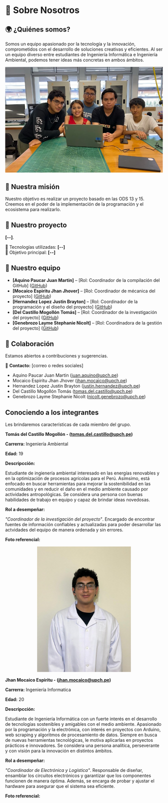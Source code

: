 
# 📌 Sobre Nosotros  

## 🌍 ¿Quiénes somos?  
Somos un equipo apasionado por la tecnología y la innovación, comprometidos con el desarrollo de soluciones creativas y eficientes. Al ser un equipo diverso entre estudiantes de Ingeniería Informática e Ingeniería Ambiental, podemos tener ideas más concretas en ambos ámbitos.

![](https://github.com/aquinoestoyxd/FD-Grupo2/blob/fb5250c0c7e778509bcaec9a3a5b0edb9486e451/foto_grupal.jpeg)

## 🎯 Nuestra misión  
Nuestro objetivo es realizar un proyecto basado en las ODS 13 y 15. Creemos en el poder de la implementación de la programación y el ecosistema para realizarlo.  

## 🚀 Nuestro proyecto  
**[--]**.  

🔧 Tecnologías utilizadas: **[--]**  
🎯 Objetivo principal: **[--]**  

## 👥 Nuestro equipo  
- **[Aquino Paucar Juan Martin]** – [Rol: Coordinador de la compilación del GitHub] ([GitHub](https://github.com/aquinoestoyxd))  
- **[Mocaico Espiritu Jhan Jhover]** – [Rol: Coordinador de mécanica del proyecto] ([GitHub](https://github.com/usuario))  
- **[Hernandez Lopez Justin Brayton]** – [Rol: Coordinador de la programación y el diseño del proyecto] ([GitHub](https://github.com/usuario))
- **[Del Castillo Mogollón Tomás]** – [Rol: Coordinador de la investigación del proyecto] ([GitHub](https://github.com/usuario))
- **[Genebrozo Layme Stephanie Nicolt]** – [Rol: Coordinadora de la gestión del proyecto] ([GitHub](https://github.com/usuario))

## 🤝 Colaboración  
Estamos abiertos a contribuciones y sugerencias.

📩 **Contacto:** [correo o redes sociales]  
- Aquino Paucar Juan Martin (juan.aquino@upch.pe)
- Mocaico Espiritu Jhan Jhover (jhan.mocaico@upch.pe)
- Hernandez Lopez Justin Brayton (justin.hernandez@upch.pe)
- Del Castillo Mogollón Tomás (tomas.del.castillo@upch.pe)
- Genebrozo Layme Stephanie Nicolt (nicolt.genebrozo@upch.pe)

## Conociendo a los integrantes
Les brindaremos características de cada miembro del grupo.

**Tomás del Castillo Mogollón - (tomas.del.castillo@upch.pe)**

**Carrerra:** Ingeniería Ambiental

**Edad:** 19

**Descripcción:** 

Estudiante de ingienería ambiental interesado en las energías renovables y en la optimización de procesos agrícolas para el Perú. Asímsimo, está enfocado en buscar herramientas para mejorar la sostenibilidad en las comunidades y en reducir el daño en el medio ambiente causado por actividades antropológicas. Se considera una persona con buenas habilidades de trabajo en equipo y capaz de brindar ideas novedosas. 

**Rol a desempeñar:** 

*"Coordinador de la investigación del proyecto"*. Encargado de encontrar fuentes de información confiables y actualizadas para poder desarrollar las actvidades del equipo de manera ordenada y sin errores.  

**Foto referencial:** 
<p align= "center">
  <img src="https://github.com/aquinoestoyxd/FD-Grupo2/blob/602ba9015e83389e06d6688aa3dd468ea6a90d8e/foto%20referencial.jpg" alt="300px" width="300px"/>
</p>

**Jhan Mocaico Espiritu  - (jhan.mocaico@upch.pe)**

**Carrerra:** Ingeniería Informatica

**Edad:** 20

**Descripcción:** 

Estudiante de Ingeniería Informática con un fuerte interés en el desarrollo de tecnologías sostenibles y amigables con el medio ambiente. Apasionado por la programación y la electrónica, con interés en proyectos con Arduino, web scraping y algoritmos de procesamiento de datos. Siempre en busca de nuevas herramientas tecnológicas, le motiva aplicarlas en proyectos prácticos e innovadores. Se considera una persona analítica, perseverante y con visión para la innovación en distintos ámbitos. 

**Rol a desempeñar:** 

*"Coordinador de Electrónica y Logística"*. Responsable de diseñar, ensamblar los circuitos electrónicos y garantizar que los componentes funcionen de manera óptima. Además, se encarga de probar y ajustar el hardware para asegurar que el sistema sea eficiente.

**Foto referencial:** 
